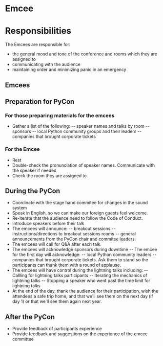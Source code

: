 # Emcee

# Responsibilities

The Emcees are responsible for:
- the general mood and tone of the conference and rooms which they are assigned to
- communicating with the audience
- maintaining order and minimizing panic in an emergency

## Emcees

## Preparation for PyCon
### For those preparing materials for the emcees
- Gather a list of the following:
-- speaker names and talks by room
-- sponsors
-- local Python community groups and their leaders
-- companies that brought corporate tickets

### For the Emcee
- Rest
- Double-check the pronunciation of speaker names. Communicate with the speaker if needed
- Check the room they are assigned to.

## During the PyCon
- Coordinate with the stage hand commitee for changes in the sound system
- Speak in English, so we can make our foreign guests feel welcome.
- Re-iterate that the audience need to follow the Code of Conduct.
- Introduce speakers before their talk
- The emcees will announce:
-- breakout sessions
-- instructions/directions to breakout sessions rooms
-- general announcements from the PyCon chair and commitee leaders
- The emcees will call for Q&A after each talk.
- The emcees will acknowledge sponsors during downtime
-- The emcee for the first day will acknowledge:
-- local Python community leaders
-- companies that brought corporate tickets. Ask them to stand so the participants can thank them with a round of applause.
- The emcees will have control during the lightning talks including:
-- Callling for lightning talks participants
-- Iterating the mechanics of lightning talks
-- Stopping a speaker who went past the time limit for lightning talks
- At the end of the day, thank the audience for their participation, wish the attendees a safe trip home, and that we'll see them on the next day (if day 1) or that we'll see them again next year.

## After the PyCon
- Provide feedback of participants experience
- Provide feedback and suggestions on the experience of the emcee committee
